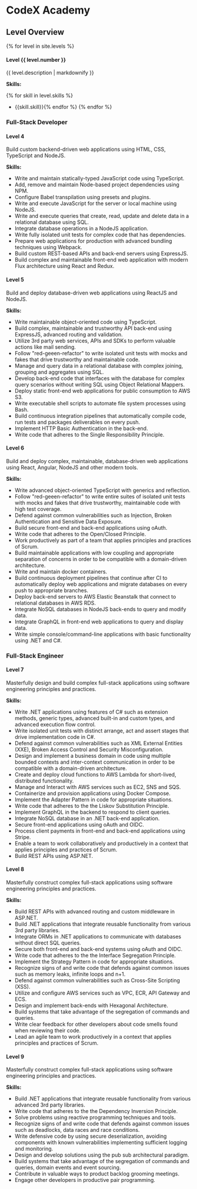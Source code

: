 # CodeX Academy

## Level Overview

{% for level in site.levels %}
#### Level {{ level.number }} 

{{ level.description | markdownify }}

**Skills:**

{% for skill in level.skills %}
- {{skill.skill}}{% endfor %}
{% endfor %}

### Full-Stack Developer

#### Level 4

Build custom backend-driven web applications using HTML, CSS, TypeScript and NodeJS.

**Skills:**

- Write and maintain statically-typed JavaScript code using TypeScript.
- Add, remove and maintain Node-based project dependencies using NPM.
- Configure Babel transpilation using presets and plugins.
- Write and execute JavaScript for the server or local machine using NodeJS.
- Write and execute queries that create, read, update and delete data in a relational database using SQL.
- Integrate database operations in a NodeJS application.
- Write fully isolated unit tests for complex code that has dependencies.
- Prepare web applications for production with advanced bundling techniques using Webpack.
- Build custom REST-based APIs and back-end servers using ExpressJS.
- Build complex and maintainable front-end web application with modern Flux architecture using React and Redux.

#### Level 5

Build and deploy database-driven web applications using ReactJS and NodeJS.

**Skills:**

- Write maintainable object-oriented code using TypeScript.
- Build complex, maintainable and trustworthy API back-end using ExpressJS, advanced routing and validation.
- Utilize 3rd party web services, APIs and SDKs to perform valuable actions like mail sending.
- Follow "red-geeen-refactor" to write isolated unit tests with mocks and fakes that drive trustworthy and maintainable code.
- Manage and query data in a relational database with complex joining, grouping and aggregates using SQL.
- Develop back-end code that interfaces with the database for complex query scenarios without writing SQL using Object Relational Mappers.
- Deploy static front-end web applications for public consumption to AWS S3.
- Write executable shell scripts to automate file system processes using Bash.
- Build continuous integration pipelines that automatically compile code, run tests and packages deliverables on every push.
- Implement HTTP Basic Authentication in the back-end.
- Write code that adheres to the Single Responsibility Principle.

#### Level 6

Build and deploy complex, maintainable, database-driven web applications using React, Angular, NodeJS and other modern tools.

**Skills:**

- Write advanced object-oriented TypeScript with generics and reflection.
- Follow "red-geeen-refactor" to write entire suites of isolated unit tests with mocks and fakes that drive trustworthy, maintainable code with high test coverage.
- Defend against common vulnerabilities such as Injection, Broken Authentication and Sensitive Data Exposure.  
- Build secure front-end and back-end applications using oAuth.
- Write code that adheres to the Open/Closed Principle.
- Work productively as part of a team that applies principles and practices of Scrum.
- Build maintainable applications with low coupling and appropriate separation of concerns in order to be compatible with a domain-driven architecture.
- Write and maintain docker containers.
- Build continuous deployment pipelines that continue after CI to automatically deploy web applications and migrate databases on every push to appropriate branches.
- Deploy back-end servers to AWS Elastic Beanstalk that connect to relational databases in AWS RDS.
- Integrate NoSQL databases in NodeJS back-ends to query and modify data.
- Integrate GraphQL in front-end web applications to query and display data.
- Write simple console/command-line applications with basic functionality using .NET and C#.

### Full-Stack Engineer

#### Level 7

Masterfully design and build complex full-stack applications using software engineering principles and practices.

**Skills:**

- Write .NET applications using features of C# such as extension methods, generic types, advanced built-in and custom types, and advanced execution flow control.
- Write isolated unit tests with distinct arrange, act and assert stages that drive implementation code in C#.
- Defend against common vulnerabilities such as XML External Entities (XXE), Broken Access Control and Security Misconfiguration.  
- Design and implement a business domain in code using multiple bounded contexts and inter-context communication in order to be compatible with a domain-driven architecture.
- Create and deploy cloud functions to AWS Lambda for short-lived, distributed functionality.
- Manage and Interact with AWS services such as EC2, SNS and SQS.  
- Containerize and provision applications using Docker Compose.
- Implement the Adapter Pattern in code for appropriate situations.
- Write code that adheres to the the Liskov Substitution Principle.
- Implement GraphQL in the backend to respond to client queries.
- Integrate NoSQL database in an .NET back-end application.  
- Secure front-end applications using oAuth and OIDC.  
- Process client payments in front-end and back-end applications using Stripe.
- Enable a team to work collaboratively and productively in a context that applies principles and practices of Scrum.
- Build REST APIs using ASP.NET.

#### Level 8

Masterfully construct complex full-stack applications using software engineering principles and practices.

**Skills:**

- Build REST APIs with advanced routing and custom middleware in ASP.NET.
- Build .NET applications that integrate reusable functionality from various 3rd party libraries.
- Integrate ORMs in .NET applications to communicate with databases without direct SQL queries.
- Secure both front-end and back-end systems using oAuth and OIDC.
- Write code that adheres to the the Interface Segregation Principle.
- Implement the Strategy Pattern in code for appropriate situations.
- Recognize signs of and write code that defends against common issues such as memory leaks, infinite loops and n+1.  
- Defend against common vulnerabilities such as Cross-Site Scripting (XSS).
- Utilize and configure AWS services such as VPC, ECR, API Gateway and ECS.
- Design and implement back-ends with Hexagonal Architecture.
- Build systems that take advantage of the segregation of commands and queries.
- Write clear feedback for other developers about code smells found when reviewing their code.
- Lead an agile team to work productively in a context that applies principles and practices of Scrum.

#### Level 9

Masterfully construct complex full-stack applications using software engineering principles and practices.

**Skills:**

- Build .NET applications that integrate reusable functionality from various advanced 3rd party libraries.
- Write code that adheres to the the Dependency Inversion Principle.
- Solve problems using reactive programming techniques and tools.
- Recognize signs of and write code that defends against common issues such as deadlocks, data races and race conditions.  
- Write defensive code by using secure deserialization, avoiding components with known vulnerabilities implementing sufficient logging and monitoring.  
- Design and develop solutions using the pub sub architectural paradigm.
- Build systems that take advantage of the segregation of commands and queries, domain events and event sourcing.
- Contribute in valuable ways to product backlog grooming meetings.
- Engage other developers in productive pair programming.


